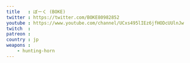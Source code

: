 ```yaml
---
title   : ぼーく (BOKE)
twitter : https://twitter.com/BOKE80982852
youtube : https://www.youtube.com/channel/UCxs495lIEz6jfHODcUUlnJw
twitch  :
patreon :
country : jp
weapons :
    - hunting-horn
---
```

